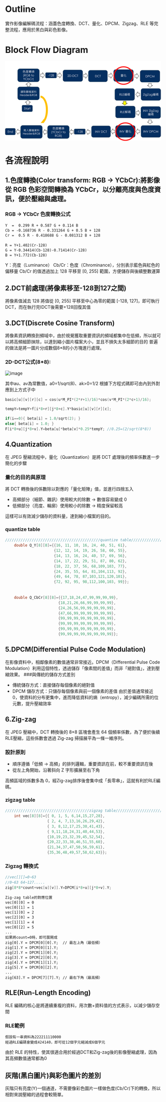 # Outline
實作影像編解碼流程：涵蓋色度轉換、DCT、量化、DPCM、Zigzag、RLE 等完整流程，應用於黑白與彩色影像。

# Block Flow Diagram
![流程圖](https://github.com/liuchean/encoder-and-decoder-/blob/main/images/%E6%B5%81%E7%A8%8B%E5%9C%96.png)

# 各流程說明
## 1.色度轉換(Color transform: RGB → YCbCr):將影像從 RGB 色彩空間轉換為 YCbCr，以分離亮度與色度資訊，便於壓縮與處理。
### RGB → YCbCr 色度轉換公式
```text
Y  =  0.299 R + 0.587 G + 0.114 B
Cb = -0.168736 R - 0.331264 G + 0.5 B + 128
Cr =  0.5 R - 0.418688 G - 0.081312 B + 128

R = Y+1.402(Cr-128)
G = Y-0.34414(Cb-128)-0.71414(Cr-128)
B = Y+1.772(Cb-128)
```
Y：亮度（Luminance）
Cb/Cr：色度（Chrominance），分別表示藍色與紅色的偏移量
Cb/Cr 的值透過加上 128 平移至 [0, 255] 範圍，方便儲存與後續整數運算

## 2.DCT前處理(將像素移至-128到127之間)
將像素值減去 128 將值從 [0, 255] 平移至中心為零的範圍 [-128, 127]，即可執行 DCT，而在執行完IDCT後需要+128回復其值

## 3.DCT(Discrete Cosine Transform)
將像素資訊轉換到頻域中，由於視覺獲取重要資訊的頻域都集中在低頻，所以就可以將高頻細節抹除，以達到縮小圖片檔案大小，並且不損失太多細節的目的
普遍的做法是將一圖片分成數個8*8的小方塊進行處理。
### 2D-DCT公式(8*8):
<img width="766" height="108" alt="image" src="https://github.com/user-attachments/assets/5a51bcda-311b-47bb-875b-dc7db3b72557" />

其中au、av為常數值，a0=1/sqrt(8)、ak>0=1/2
根據下方程式碼即可由內到外對應到上方式子中
```c
basic[u][v][r][c] = cos(u*M_PI*(2*r+1)/16)*cos(v*M_PI*(2*c+1)/16);
```
```c
tempY=tempY+f[i*8+r][j*8+c].Y*basic[u][v][r][c];
```
```c
if(i==0){ beta[i] = 1.0/sqrt(2); }
else{ beta[i] = 1.0; }
F[i*8+u][j*8+v].Y=beta[u]*beta[v]*0.25*tempY; //0.25=(2/sqrt(8*8))
```
## 4.Quantization
在 JPEG 壓縮流程中，量化（Quantization）是將 DCT 處理後的頻率係數進一步簡化的步驟
### 量化的目的與原理
將 DCT 轉換後的係數除以對應的「量化矩陣」值，並進行四捨五入
- 高頻部分（細節、雜訊）使用較大的除數 → 數值容易變成 0
- 低頻部分（亮度、輪廓）使用較小的除數 → 精度保留較高

這樣可以有效減少儲存的資料量，達到縮小檔案的目的。
### quantize table
```c
///////////////////////////////////////////quantize table////////////////////////////////////////
	double Q_Y[8][8]={{16, 11, 10, 16, 24, 40, 51, 61},
    			      {12, 12, 14, 19, 26, 58, 60, 55},
    			      {14, 13, 16, 24, 40, 57, 69, 56},
    			      {14, 17, 22, 29, 51, 87, 80, 62},
    			      {18, 22, 37, 56, 68,109,103, 77},
    			      {24, 35, 55, 64, 81,104,113, 92},
    			      {49, 64, 78, 87,103,121,120,101},
    			      {72, 92, 95, 98,112,100,103, 99}};


	double Q_CbCr[8][8]={{17,18,24,47,99,99,99,99},
    				    {18,21,26,66,99,99,99,99},
    				    {24,26,56,99,99,99,99,99},
    				    {47,66,99,99,99,99,99,99},
    				    {99,99,99,99,99,99,99,99},
    				    {99,99,99,99,99,99,99,99},
    				    {99,99,99,99,99,99,99,99},
    				    {99,99,99,99,99,99,99,99}};
```

## 5.DPCM(Differential Pulse Code Modulation)
在影像資料中，相鄰像素的數值通常非常接近。DPCM（Differential Pulse Code Modulation）利用這個特性，透過儲存「像素間的差值」而非「絕對值」，達到壓縮效果。
###與傳統的儲存方式差別
- 傳統儲存方式：直接儲存每個像素的絕對值
- DPCM 儲存方式：只儲存每個像素與前一個像素的差值
由於差值通常接近 0，使資料的分布更集中，進而降低資料的熵（entropy），減少編碼所需的位元數，提升壓縮效率

## 6.Zig-zag
在 JPEG 壓縮中，DCT 轉換後的 8×8 區塊會產生 64 個頻率係數，為了便於後續RLE壓縮，這些係數會透過 Zig-zag 掃描展平為一條一維序列。
### 設計原則
- 順序遵循「低頻 → 高頻」的排列邏輯，重要資訊在前，較不重要資訊在後
- 從左上角開始，沿著斜向 Z 字形擴展至右下角
  
高頻區域的係數多為 0，經Zig-zag排序後會集中成「長零串」，這就有利於RLE編碼。

### zigzag table
```c
//////////////////////////////////////zigzag table/////////////////////////////
	int vec[8][8]={{ 0, 1, 5, 6,14,15,27,28},
				   { 2, 4, 7,13,16,26,29,42},
 				   { 3, 8,12,17,25,30,41,43},
 				   { 9,11,18,24,31,40,44,53},
 				   {10,19,23,32,39,45,52,54},
 				   {20,22,33,38,46,51,55,60},
 				   {21,34,37,47,50,56,59,61},
 				   {35,36,48,49,57,58,62,63}};

```
### Zigzag 轉換式
```c
//vec[][]=0~63
//0~63 64~127.....
zig[8*8*count+vec[u][v]].Y=DPCM[i*8+u][j*8+v].Y;
```
```text
Zig-zag table的對應位置
vec[0][0] = 0
vec[0][1] = 1
vec[1][0] = 2
vec[2][0] = 3
vec[1][1] = 4
vec[0][2] = 5
...
如果將count=0時，即可展開成
zig[0].Y = DPCM[0][0].Y;  // 最左上角（最低頻）
zig[1].Y = DPCM[0][1].Y;
zig[2].Y = DPCM[1][0].Y;
zig[3].Y = DPCM[2][0].Y;
zig[4].Y = DPCM[1][1].Y;
zig[5].Y = DPCM[0][2].Y;
...
zig[63].Y = DPCM[7][7].Y; // 最右下角（最高頻）
```
## RLE(Run-Length Encoding)
RLE 編碼的核心是將連續重複的資料，用次數+資料值的方式表示，以減少儲存空間

### RLE範例
```text
假設有一串資料為222211110000
經過RLE編碼會變成424140，即可從12個字元縮減成6個字元
```
由於 RLE 的特性，使其很適合用於經過DCT和Zig-zag後的影像壓縮處理，因為其高頻數值通常都為0

## 灰階(黑白圖片)與彩色圖片的差別
灰階只有亮度(Y)一個通道，不需要像彩色圖片一樣做色度(Cb/Cr)下的轉換，所以相對來說壓縮的過程會較簡單。




